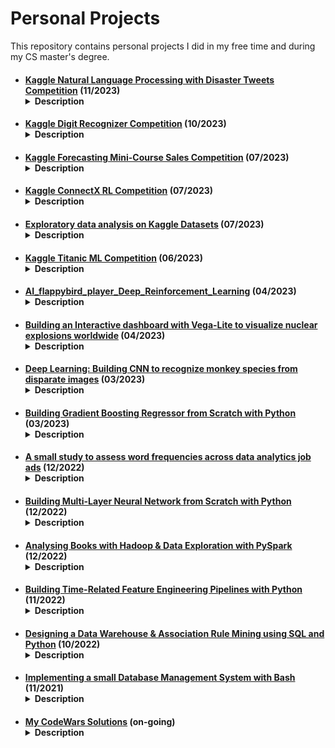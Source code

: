 # Personal Projects

<p>This repository contains personal projects I did in my free time and during my CS master's degree.</p>

* #### [Kaggle Natural Language Processing with Disaster Tweets Competition](https://github.com/pelinkeskin/Personal_projects/tree/main/Kaggle_NLP_Disaster_Tweets) (11/2023) <details> <summary>Description</summary> The challenge revolved around constructing a machine learning model adept at distinguishing genuine disaster-related tweets from others. </details>

* #### [Kaggle Digit Recognizer Competition](https://github.com/pelinkeskin/Personal_projects/tree/main/Kaggle_Digit_Recognizer) (10/2023) <details><summary>Description</summary>The challenge entailed the accurate identification of digits from a dataset comprising tens of thousands of handwritten images. </details>

* #### [Kaggle Forecasting Mini-Course Sales Competition](https://github.com/pelinkeskin/Personal_projects/tree/main/Kaggle_Forecasting_Mini-Course_Sales) (07/2023) <details><summary>Description</summary>This competition involved forecasting sales with synthetically generated time series datasets. </details>

* #### [Kaggle ConnectX RL Competition](https://github.com/pelinkeskin/Personal_projects/tree/main/Kaggle_ConnectX_ML_Competition) (07/2023) <details><summary>Description</summary>The ConnectX competition involves training an AI agent to play Connect4, and contestants are required to submit their agent in a Python file for evaluation on the leaderboard.</details>

* #### [Exploratory data analysis on Kaggle Datasets](https://github.com/pelinkeskin/Personal_projects/tree/main/EDAonKaggleDatasets) (07/2023) <details><summary>Description</summary>This folder contains notebooks I created for exploratory data analysis and visualization of interesting datasets obtained from Kaggle. </details>

* #### [Kaggle Titanic ML Competition](https://github.com/pelinkeskin/Personal_projects/tree/main/Kaggle_Titanic_ML_Competition) (06/2023)<details><summary>Description</summary>Titanic competition is about developing a machine learning model that makes binary classifications from tabular data of Titanic's passengers. </details> 

* #### [AI_flappybird_player_Deep_Reinforcement_Learning](https://github.com/pelinkeskin/Personal_projects/tree/main/AI_flappybird_player_Deep_Reinforcement_Learning) (04/2023)<details>  <summary>Description</summary>The project involved training an AI agent who plays the Flappy Bird game using deep reinforcement learning. </details>

* #### [Building an Interactive dashboard with Vega-Lite to visualize nuclear explosions worldwide](https://github.com/pelinkeskin/Personal_projects/tree/main/Interactive_dashboard_Vega-Lite) (04/2023)<details><summary>Description</summary>I created an interactive dashboard using Vega-Lite to visualize nuclear explosions worldwide.</details>

* #### [Deep Learning: Building CNN to recognize monkey species from disparate images](https://github.com/pelinkeskin/Personal_projects/tree/main/image_classification_with_CNN) (03/2023)<details><summary>Description</summary>The project involved building a deep convolutional neural network model to recognize monkey species from disparate images.</details>

* #### [Building Gradient Boosting Regressor from Scratch with Python](https://github.com/pelinkeskin/Personal_projects/tree/main/self-built_GradientBoosting_Regressor) (03/2023)<details>  <summary>Description</summary>The project involved creating a gradient-boosting regressor for continuous prediction problems by inheriting from appropriate scikit-learn base classes. </details>

* #### [A small study to assess word frequencies across data analytics job ads](https://github.com/pelinkeskin/Personal_projects/tree/main/JobAdsWordFreqEval) (12/2022)<details><summary>Description</summary>Data mining and text analysis for gaining insight into the common traits employers currently look for in data analytics roles. </details>

* #### [Building Multi-Layer Neural Network from Scratch with Python](https://github.com/pelinkeskin/Personal_projects/tree/main/Multi-Layer_Neural_Network_from_Scratch) (12/2022)<details>  <summary>Description</summary>I implemented a Multi-Layer Neural Network from Scratch with Python without using any ML library. </details>

* #### [Analysing Books with Hadoop & Data Exploration with PySpark](https://github.com/pelinkeskin/Personal_projects/tree/main/Big_Data_Exploration_Hadoop_PySpark) (12/2022)<details><summary>Description</summary>This is a combination of two projects for using big data management tools, Hadoop and Spark.</details>

* #### [Building Time-Related Feature Engineering Pipelines with Python](https://github.com/pelinkeskin/Personal_projects/tree/main/Time-Related_Feature_Engineering) (11/2022)<details>  <summary>Description</summary>I built Time-Related Feature Engineering Pipelines and developed a machine learning model with Python to predict traffic volumes.</details>

* #### [Designing a Data Warehouse & Association Rule Mining using SQL and Python](https://github.com/pelinkeskin/Personal_projects/tree/main/DatawareHousing_AssociationRule_Mining) (10/2022)<details><summary>Description</summary>This folder contains studies for practicing Data Warehousing and association rule mining.</details>

* #### [Implementing a small Database Management System with Bash](https://github.com/pelinkeskin/Personal_projects/tree/main/DBMS_BASH) (11/2021)<details><summary>Description</summary>I implemented a small database management system in Bash.</details>

* #### [My CodeWars Solutions](https://github.com/pelinkeskin/Personal_projects/tree/main/codewars_solns) (on-going)<details><summary>Description</summary>This folder contains my solutions for coding challenges.</details>
